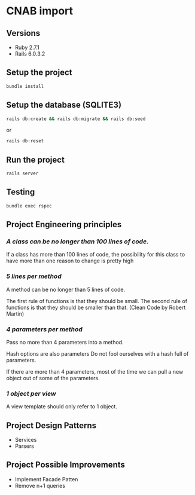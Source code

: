# CNAB import

## Versions

- Ruby 2.7.1
- Rails 6.0.3.2

## Setup the project

```sh
bundle install
```

## Setup the database (SQLITE3)

```sh
rails db:create && rails db:migrate && rails db:seed
```

or

```sh
rails db:reset
```

## Run the project

```sh
rails server
```

## Testing

```sh
bundle exec rspec
```

## Project Engineering principles

### *A class can be no longer than 100 lines of code.*
If a class has more than 100 lines of code, the possibility for this class to have more than one reason to change is pretty high

### *5 lines per method*

A method can be no longer than 5 lines of code.

The first rule of functions is that they should be small. The second rule of functions is that they should be smaller than that. (Clean Code by Robert Martin)

### *4 parameters per method*

Pass no more than 4 parameters into a method.

Hash options are also parameters Do not fool ourselves with a hash full of parameters.

If there are more than 4 parameters, most of the time we can pull a new object out of some of the parameters.

### *1 object per view*

A view template should only refer to 1 object. 

## Project Design Patterns

- Services
- Parsers

## Project Possible Improvements

- Implement Facade Patten
- Remove n+1 queries